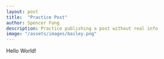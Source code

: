 ```yaml
---
layout: post
title:  "Practice Post"
author: Spencer Fong
description: Practice publishing a post without real info
image: "/assets/images/bailey.png"
---
```

Hello World!